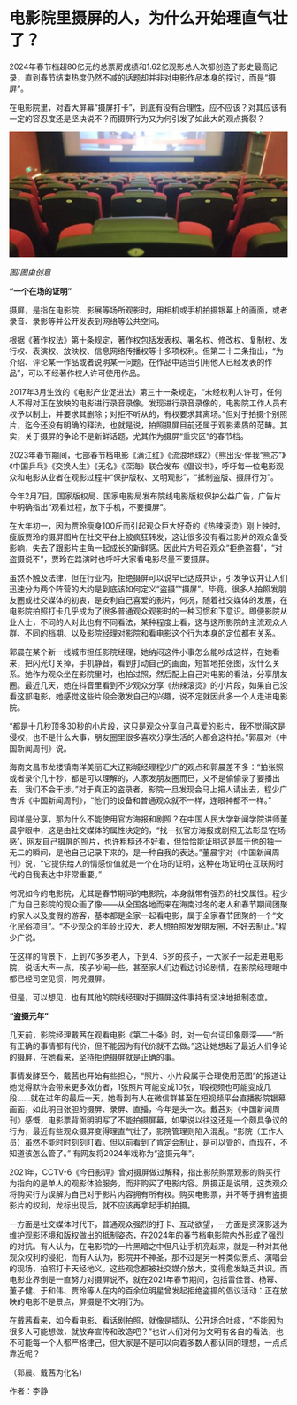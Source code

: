 # 电影院里摄屏的人，为什么开始理直气壮了？

2024年春节档超80亿元的总票房成绩和1.62亿观影总人次都创造了影史最高记录，直到春节结束热度仍然不减的话题却并非对电影作品本身的探讨，而是“摄屏”。

在电影院里，对着大屏幕“摄屏打卡”，到底有没有合理性，应不应该？对其应该有一定的容忍度还是坚决说不？而摄屏行为又为何引发了如此大的观点撕裂？

![e7d83504a4b5dc29fbcda20882b01735.jpg](https://raw.githubusercontent.com/qqhsx/qqnews_image/main/2024/02/19/电影院里摄屏的人，为什么开始理直气壮了？/e7d83504a4b5dc29fbcda20882b01735.jpg)

_图/图虫创意_

**“一个在场的证明”**

摄屏，是指在电影院、影展等场所观影时，用相机或手机拍摄银幕上的画面，或者录音、录影等并公开发表到网络等公共空间。

根据《著作权法》第十条规定，著作权包括发表权、署名权、修改权、复制权、发行权、表演权、放映权、信息网络传播权等十多项权利。但第二十二条指出，“为介绍、评论某一作品或者说明某一问题，在作品中适当引用他人已经发表的作品”，可以不经著作权人许可使用作品。

2017年3月生效的《电影产业促进法》第三十一条规定，“未经权利人许可，任何人不得对正在放映的电影进行录音录像。发现进行录音录像的，电影院工作人员有权予以制止，并要求其删除；对拒不听从的，有权要求其离场。”但对于拍摄个别照片，迄今还没有明确的释法，也就是说，拍照摄屏目前还属于观影素质的范畴。其实，关于摄屏的争论不是新鲜话题，尤其作为摄屏“重灾区”的春节档。

2023年春节期间，七部春节档电影《满江红》《流浪地球2》《熊出没·伴我“熊芯”》《中国乒乓》《交换人生》《无名》《深海》联合发布《倡议书》，呼吁每一位电影观众和电影从业者在观影过程中“保护版权、文明观影”，“抵制盗版、摄屏行为”。

今年2月7日，国家版权局、国家电影局发布院线电影版权保护公益广告，广告片中明确指出“观看过程，放下手机，不要摄屏”。

在大年初一，因为贾玲瘦身100斤而引起观众巨大好奇的《热辣滚烫》刚上映时，瘦版贾玲的摄屏图片在社交平台上被疯狂转发，这让很多没有看过影片的观众备受影响，失去了跟影片主角一起成长的新鲜感。因此片方号召观众“拒绝盗摄”，“对盗摄说不”，贾玲在路演时也呼吁大家看电影尽量不要摄屏。

虽然不触及法律，但在行业内，拒绝摄屏可以说早已达成共识，引发争议并让人们迅速分为两个阵营的大约是到底该如何定义“盗摄”“摄屏”。毕竟，很多人拍照发朋友圈或社交媒体的初衷，是安利自己喜爱的影片，何况，随着社交媒体的发展，在电影院拍照打卡几乎成为了很多普通观众观影时的一种习惯和下意识。即便影院从业人士，不同的人对此也有不同看法，某种程度上看，这与这所影院的主流观众人群、不同的档期、以及影院经理对影院和看电影这个行为本身的定位都有关系。

郭晨在某个新一线城市担任影院经理，她纳闷这件小事怎么能吵成这样，在她看来，把闪光灯关掉，手机静音，看到打动自己的画面，短暂地拍张图，没什么关系。她作为观众坐在影院里时，也拍过照，然后配上自己对电影的看法，分享朋友圈。最近几天，她在抖音里看到不少观众分享《热辣滚烫》的小片段，如果自己没看这部电影，她感觉这些片段会激发自己的兴趣，说不定就因此多一个人走进电影院。

“都是十几秒顶多30秒的小片段，这只是观众分享自己喜爱的影片，我不觉得这是侵权，也不是什么大事，朋友圈里很多喜欢分享生活的人都会这样拍。”郭晨对《中国新闻周刊》说。

海南文昌市龙楼镇南洋美丽汇大辽影城经理程少广的观点和郭晨差不多：“拍张照或者录个几十秒，都是可以理解的，人家发朋友圈而已，又不是偷偷录了要播出去，我们不会干涉。”对于真正的盗录者，影院一旦发现会马上把人请出去，程少广告诉《中国新闻周刊》，“他们的设备和普通观众就不一样，连眼神都不一样。”

同样是分享，那为什么不能使用官方海报和剧照？在中国人民大学新闻学院讲师董晨宇眼中，这是由社交媒体的属性决定的，“找一张官方海报或剧照无法彰显‘在场感’，网友自己摄屏的照片，也许粗糙还不好看，但恰恰能证明这是属于他的独一无二的瞬间，是他自己记录下来的，是一种自我的表达。”董晨宇对《中国新闻周刊》说，“它提供给人的情感价值就是一个在场的证明，这种在场证明在互联网时代的自我表达中非常重要。”

何况如今的电影院，尤其是春节期间的电影院，本身就带有强烈的社交属性。程少广为自己影院的观众画了像——从全国各地而来在海南过冬的老人和春节期间团聚的家人以及度假的游客，基本都是全家一起看电影，属于全家春节团聚的一个“文化民俗项目”。“不少观众的年龄比较大，老人想拍照发发朋友圈，不好去制止。”程少广说。

在这样的背景下，上到70多岁老人，下到4、5岁的孩子，一大家子一起走进电影院，说话大声一点，孩子吵闹一些，甚至家人们边看边讨论剧情，在影院经理眼中都已经司空见惯，何况摄屏。

但是，可以想见，也有其他的院线经理对于摄屏这件事持有坚决地抵制态度。

**“盗摄元年”**

几天前，影院经理戴茜在观看电影《第二十条》时，对一句台词印象颇深——“所有正确的事情都有代价，但不能因为有代价就不去做。”这让她想起了最近人们争论的摄屏，在她看来，坚持拒绝摄屏就是正确的事。

事情发酵至今，戴茜也开始有些担心，“照片、小片段属于合理使用范围”的报道让她觉得默许会带来更多效仿者，1张照片可能变成10张，1段视频也可能变成几段……就在过年的最后一天，她看到有人在微信群甚至在短视频平台直播影院银幕画面，如此明目张胆的摄屏、录屏、直播，今年是头一次。戴茜对《中国新闻周刊》感慨，电影票背面明明写了不能拍摄屏幕，如果说以往这还是一个颇具争议的行为，最近有些观众摄屏变得理直气壮了，影院管理则陷入混乱。“影院（工作人员）虽然不能时时刻刻盯着。但以前看到了肯定会制止，是可以管的，而现在，不知道该怎么管了。”
有网友将2024年戏称为“盗摄元年”。

2021年，CCTV-6《今日影评》曾对摄屏做过解释，指出影院购票观影的购买行为指向的是单人的观影体验服务，而非购买了电影内容。屏摄正是说明，这类观众将购买行为误解为自己对于影片内容拥有所有权。购买电影票，并不等于拥有盗摄影片的权利，龙标出现后，就不应该再拿起手机拍摄。

一方面是社交媒体时代下，普通观众强烈的打卡、互动欲望，一方面是资深影迷为维护观影环境和版权做出的抵制姿态，在2024年的春节档电影院内外形成了强烈的对抗。有人认为，在电影院的一片黑暗之中但凡让手机亮起来，就是一种对其他观众权利的侵犯，而有人认为，影院并不神圣，那不过是另一种类似景点、演唱会的现场，拍照打卡天经地义。这些观念都被社交媒介放大，变得愈发缺乏共识。而电影业界倒是一直努力对摄屏说不，就在2021年春节期间，包括雷佳音、杨幂、董子健、于和伟、贾玲等人在内的百余位明星曾发起拒绝盗摄的倡议活动：正在放映的电影不是景点，屏摄是不文明行为。

在戴茜看来，如今看电影、看话剧拍照，就像是插队、公开场合吐痰，“不能因为很多人可能想做，就放弃宣传和改造吧？”也许人们对何为文明有各自的看法，也不可能每一个人都严格律己，但大家是不是可以向着多数人都认同的理想，一点点靠近呢？

（郭晨、戴茜为化名）

作者：李静

